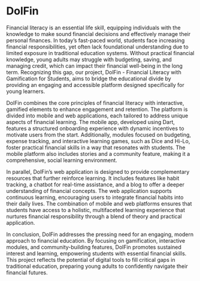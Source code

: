 # DolFin
Financial literacy is an essential life skill, equipping individuals with the knowledge to make sound financial decisions and effectively manage their personal finances. In today’s fast-paced world, students face increasing financial responsibilities, yet often lack foundational understanding due to limited exposure in traditional education systems. Without practical financial knowledge, young adults may struggle with budgeting, saving, and managing credit, which can impact their financial well-being in the long term. Recognizing this gap, our project, DolFin - Financial Literacy with Gamification for Students, aims to bridge the educational divide by providing an engaging and accessible platform designed specifically for young learners.

DolFin combines the core principles of financial literacy with interactive, gamified elements to enhance engagement and retention. The platform is divided into mobile and web applications, each tailored to address unique aspects of financial learning. The mobile app, developed using Dart, features a structured onboarding experience with dynamic incentives to motivate users from the start. Additionally, modules focused on budgeting, expense tracking, and interactive learning games, such as Dice and Hi-Lo, foster practical financial skills in a way that resonates with students. The mobile platform also includes stories and a community feature, making it a comprehensive, social learning environment.

In parallel, DolFin’s web application is designed to provide complementary resources that further reinforce learning. It includes features like habit tracking, a chatbot for real-time assistance, and a blog to offer a deeper understanding of financial concepts. The web application supports continuous learning, encouraging users to integrate financial habits into their daily lives. The combination of mobile and web platforms ensures that students have access to a holistic, multifaceted learning experience that nurtures financial responsibility through a blend of theory and practical application.

In conclusion, DolFin addresses the pressing need for an engaging, modern approach to financial education. By focusing on gamification, interactive modules, and community-building features, DolFin promotes sustained interest and learning, empowering students with essential financial skills. This project reflects the potential of digital tools to fill critical gaps in traditional education, preparing young adults to confidently navigate their financial futures.
